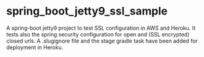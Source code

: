 # spring_boot_jetty9_ssl_sample
A spring-boot jetty9 project to test SSL configuration in AWS and Heroku.
It tests also the spring security configuration for open and (SSL encrypted) closed urls.
A .slugignore file and the stage gradle task have been added for deployment in Heroku.
